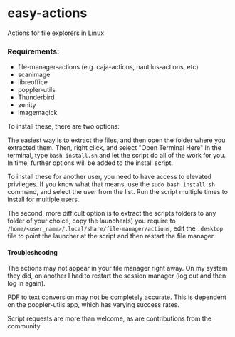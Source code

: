 # easy-actions
Actions for file explorers in Linux

### Requirements:
* file-manager-actions (e.g. caja-actions, nautilus-actions, etc)
* scanimage
* libreoffice
* poppler-utils
* Thunderbird
* zenity
* imagemagick

To install these, there are two options:

The easiest way is to extract the files, and then open the folder where you extracted them. Then, right click, and select "Open Terminal Here" In the terminal, type ```bash install.sh``` and let the script do all of the work for you. In time, further options will be added to the install script.

To install these for another user, you need to have access to elevated privileges. If you know what that means, use the `sudo bash install.sh` command, and select the user from the list. Run the script multiple times to install for multiple users.

The second, more difficult option is to extract the scripts folders to any folder of your choice, copy the launcher(s) you require to `/home/<user_name>/.local/share/file-manager/actions`, edit the `.desktop` file to point the launcher at the script and then restart the file manager.

#### Troubleshooting
The actions may not appear in your file manager right away. On my system they did, on another I had to restart the session manager (log out and then log in again).

PDF to text conversion may not be completely accurate. This is dependent on the poppler-utils app, which has varying success rates.

Script requests are more than welcome, as are contributions from the community.
